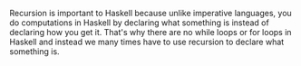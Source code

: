 Recursion is important to Haskell because unlike imperative languages, you do
computations in Haskell by declaring what something is instead of declaring how
you get it. That's why there are no while loops or for loops in Haskell and
instead we many times have to use recursion to declare what something is.
